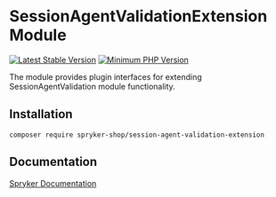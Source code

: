 # SessionAgentValidationExtension Module
[![Latest Stable Version](https://poser.pugx.org/spryker-shop/session-agent-validation-extension/v/stable.svg)](https://packagist.org/packages/spryker-shop/session-agent-validation-extension)
[![Minimum PHP Version](https://img.shields.io/badge/php-%3E%3D%208.2-8892BF.svg)](https://php.net/)

The module provides plugin interfaces for extending SessionAgentValidation module functionality.

## Installation

```
composer require spryker-shop/session-agent-validation-extension
```

## Documentation

[Spryker Documentation](https://docs.spryker.com)
